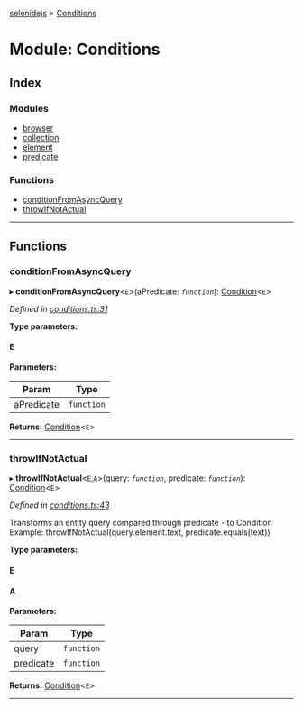 [selenidejs](../README.md) > [Conditions](../modules/conditions.md)

# Module: Conditions

## Index

### Modules

* [browser](conditions.browser.md)
* [collection](conditions.collection.md)
* [element](conditions.element.md)
* [predicate](conditions.predicate.md)

### Functions

* [conditionFromAsyncQuery](conditions.md#conditionfromasyncquery)
* [throwIfNotActual](conditions.md#throwifnotactual)

---

## Functions

<a id="conditionfromasyncquery"></a>

###  conditionFromAsyncQuery

▸ **conditionFromAsyncQuery**<`E`>(aPredicate: *`function`*): [Condition](condition.md)<`E`>

*Defined in [conditions.ts:31](https://github.com/KnowledgeExpert/selenidejs/blob/master/lib/conditions.ts#L31)*

**Type parameters:**

#### E 
**Parameters:**

| Param | Type |
| ------ | ------ |
| aPredicate | `function` |

**Returns:** [Condition](condition.md)<`E`>

___
<a id="throwifnotactual"></a>

###  throwIfNotActual

▸ **throwIfNotActual**<`E`,`A`>(query: *`function`*, predicate: *`function`*): [Condition](condition.md)<`E`>

*Defined in [conditions.ts:43](https://github.com/KnowledgeExpert/selenidejs/blob/master/lib/conditions.ts#L43)*

Transforms an entity query compared through predicate - to Condition Example: throwIfNotActual(query.element.text, predicate.equals(text))

**Type parameters:**

#### E 
#### A 
**Parameters:**

| Param | Type |
| ------ | ------ |
| query | `function` |
| predicate | `function` |

**Returns:** [Condition](condition.md)<`E`>

___

